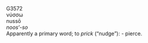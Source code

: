 <body>
  <p>G3572<br>  νύσσω  <br> nussō  <br><i>noos‘-so </i><br>Apparently a primary word; to <i>prick</i> (“nudge”): - pierce.<br></p>
 </body>